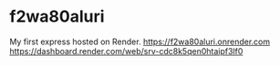 # f2wa80aluri
My first express hosted on Render.
https://f2wa80aluri.onrender.com
https://dashboard.render.com/web/srv-cdc8k5qen0htaipf3lf0
